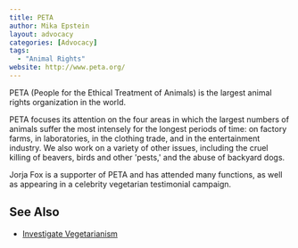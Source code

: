 ```yaml
---
title: PETA
author: Mika Epstein
layout: advocacy
categories: [Advocacy]
tags: 
  - "Animal Rights"
website: http://www.peta.org/
---
```


PETA (People for the Ethical Treatment of Animals) is the largest animal rights organization in the world. 

PETA focuses its attention on the four areas in which the largest numbers of animals suffer the most intensely for the longest periods of time: on factory farms, in laboratories, in the clothing trade, and in the entertainment industry. We also work on a variety of other issues, including the cruel killing of beavers, birds and other 'pests,' and the abuse of backyard dogs. 

Jorja Fox is a supporter of PETA and has attended many functions, as well as appearing in a celebrity vegetarian testimonial campaign.

## See Also
* [Investigate Vegetarianism](http://veggietestimonial.peta.org/psa.aspx?CID=a3493023-a4f4-4309-961c-8e4e3528908c)